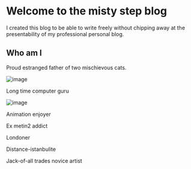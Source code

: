 # Welcome to the misty step blog

I created this blog to be able to write freely without chipping away at the presentability of my professional personal blog.

## Who am I

Proud estranged father of two mischievous cats.

![image](https://github.com/user-attachments/assets/2aca597f-212a-4a1e-bd92-f445168dcf4c)

Long time computer guru

![image](https://github.com/user-attachments/assets/7505f7ca-00f5-41ab-9665-1e433fc724a1)

Animation enjoyer

Ex metin2 addict

Londoner

Distance-istanbulite

Jack-of-all trades novice artist
